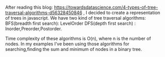 After reading this blog: https://towardsdatascience.com/4-types-of-tree-traversal-algorithms-d56328450846 , I decided to create a representation of trees in javascript.
We have two kind of tree traversal algorithms:
  BFS(breadth first search): LevelOrder
  DFS(depth first search) : Inorder,Preorder,Postorder. 
  
  Time complexity of these algorithms is O(n), where n is the number of nodes.
  In my examples I've been using those algorithms for searching,finding the sum and minimum of nodes in a binary tree.

